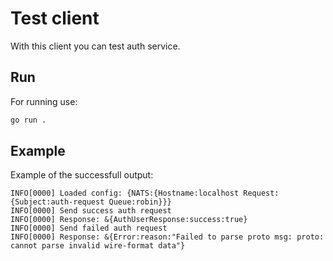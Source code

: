 # Test client

With this client you can test auth service.

## Run

For running use:

```sh
go run .
```

## Example

Example of the successfull output:

```log
INFO[0000] Loaded config: {NATS:{Hostname:localhost Request:{Subject:auth-request Queue:robin}}} 
INFO[0000] Send success auth request                    
INFO[0000] Response: &{AuthUserResponse:success:true}   
INFO[0000] Send failed auth request                     
INFO[0000] Response: &{Error:reason:"Failed to parse proto msg: proto: cannot parse invalid wire-format data"}
```